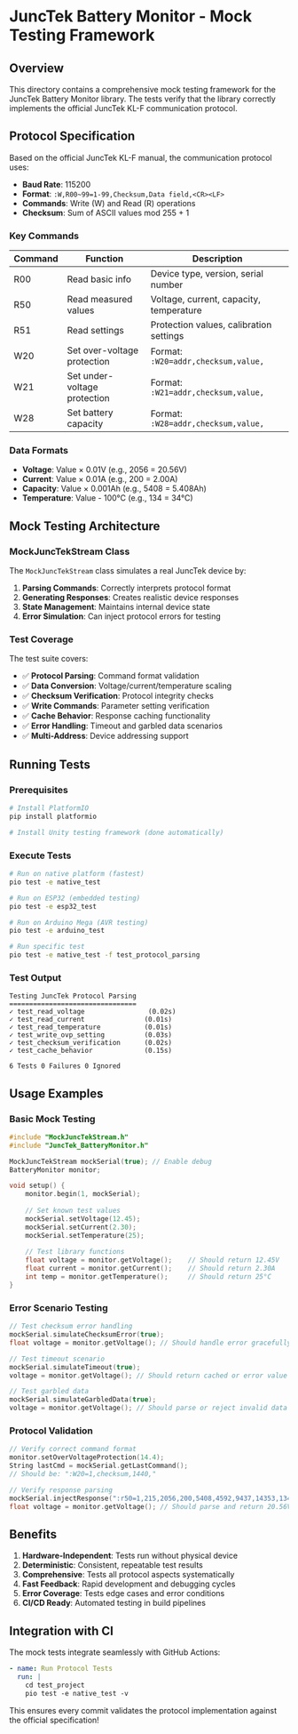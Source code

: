 # JuncTek Battery Monitor - Mock Testing Framework

## Overview

This directory contains a comprehensive mock testing framework for the JuncTek Battery Monitor library. The tests verify that the library correctly implements the official JuncTek KL-F communication protocol.

## Protocol Specification

Based on the official JuncTek KL-F manual, the communication protocol uses:

- **Baud Rate**: 115200
- **Format**: `:W,R00~99=1-99,Checksum,Data field,<CR><LF>`
- **Commands**: Write (W) and Read (R) operations
- **Checksum**: Sum of ASCII values mod 255 + 1

### Key Commands

| Command | Function | Description |
|---------|----------|-------------|
| R00 | Read basic info | Device type, version, serial number |
| R50 | Read measured values | Voltage, current, capacity, temperature |
| R51 | Read settings | Protection values, calibration settings |
| W20 | Set over-voltage protection | Format: `:W20=addr,checksum,value,` |
| W21 | Set under-voltage protection | Format: `:W21=addr,checksum,value,` |
| W28 | Set battery capacity | Format: `:W28=addr,checksum,value,` |

### Data Formats

- **Voltage**: Value × 0.01V (e.g., 2056 = 20.56V)
- **Current**: Value × 0.01A (e.g., 200 = 2.00A)
- **Capacity**: Value × 0.001Ah (e.g., 5408 = 5.408Ah)
- **Temperature**: Value - 100°C (e.g., 134 = 34°C)

## Mock Testing Architecture

### MockJuncTekStream Class

The `MockJuncTekStream` class simulates a real JuncTek device by:

1. **Parsing Commands**: Correctly interprets protocol format
2. **Generating Responses**: Creates realistic device responses
3. **State Management**: Maintains internal device state
4. **Error Simulation**: Can inject protocol errors for testing

### Test Coverage

The test suite covers:

- ✅ **Protocol Parsing**: Command format validation
- ✅ **Data Conversion**: Voltage/current/temperature scaling
- ✅ **Checksum Verification**: Protocol integrity checks
- ✅ **Write Commands**: Parameter setting verification
- ✅ **Cache Behavior**: Response caching functionality
- ✅ **Error Handling**: Timeout and garbled data scenarios
- ✅ **Multi-Address**: Device addressing support

## Running Tests

### Prerequisites

```bash
# Install PlatformIO
pip install platformio

# Install Unity testing framework (done automatically)
```

### Execute Tests

```bash
# Run on native platform (fastest)
pio test -e native_test

# Run on ESP32 (embedded testing)
pio test -e esp32_test

# Run on Arduino Mega (AVR testing)
pio test -e arduino_test

# Run specific test
pio test -e native_test -f test_protocol_parsing
```

### Test Output

```
Testing JuncTek Protocol Parsing
================================
✓ test_read_voltage                (0.02s)
✓ test_read_current               (0.01s)
✓ test_read_temperature           (0.01s)
✓ test_write_ovp_setting          (0.03s)
✓ test_checksum_verification      (0.02s)
✓ test_cache_behavior             (0.15s)

6 Tests 0 Failures 0 Ignored
```

## Usage Examples

### Basic Mock Testing

```cpp
#include "MockJuncTekStream.h"
#include "JuncTek_BatteryMonitor.h"

MockJuncTekStream mockSerial(true); // Enable debug
BatteryMonitor monitor;

void setup() {
    monitor.begin(1, mockSerial);
    
    // Set known test values
    mockSerial.setVoltage(12.45);
    mockSerial.setCurrent(2.30);
    mockSerial.setTemperature(25);
    
    // Test library functions
    float voltage = monitor.getVoltage();    // Should return 12.45V
    float current = monitor.getCurrent();    // Should return 2.30A
    int temp = monitor.getTemperature();     // Should return 25°C
}
```

### Error Scenario Testing

```cpp
// Test checksum error handling
mockSerial.simulateChecksumError(true);
float voltage = monitor.getVoltage(); // Should handle error gracefully

// Test timeout scenario
mockSerial.simulateTimeout(true);
voltage = monitor.getVoltage(); // Should return cached or error value

// Test garbled data
mockSerial.simulateGarbledData(true);
voltage = monitor.getVoltage(); // Should parse or reject invalid data
```

### Protocol Validation

```cpp
// Verify correct command format
monitor.setOverVoltageProtection(14.4);
String lastCmd = mockSerial.getLastCommand();
// Should be: ":W20=1,checksum,1440,"

// Verify response parsing
mockSerial.injectResponse(":r50=1,215,2056,200,5408,4592,9437,14353,134,0,0,0,162,30682,\r\n");
float voltage = monitor.getVoltage(); // Should parse and return 20.56V
```

## Benefits

1. **Hardware-Independent**: Tests run without physical device
2. **Deterministic**: Consistent, repeatable test results
3. **Comprehensive**: Tests all protocol aspects systematically
4. **Fast Feedback**: Rapid development and debugging cycles
5. **Error Coverage**: Tests edge cases and error conditions
6. **CI/CD Ready**: Automated testing in build pipelines

## Integration with CI

The mock tests integrate seamlessly with GitHub Actions:

```yaml
- name: Run Protocol Tests
  run: |
    cd test_project
    pio test -e native_test -v
```

This ensures every commit validates the protocol implementation against the official specification!
